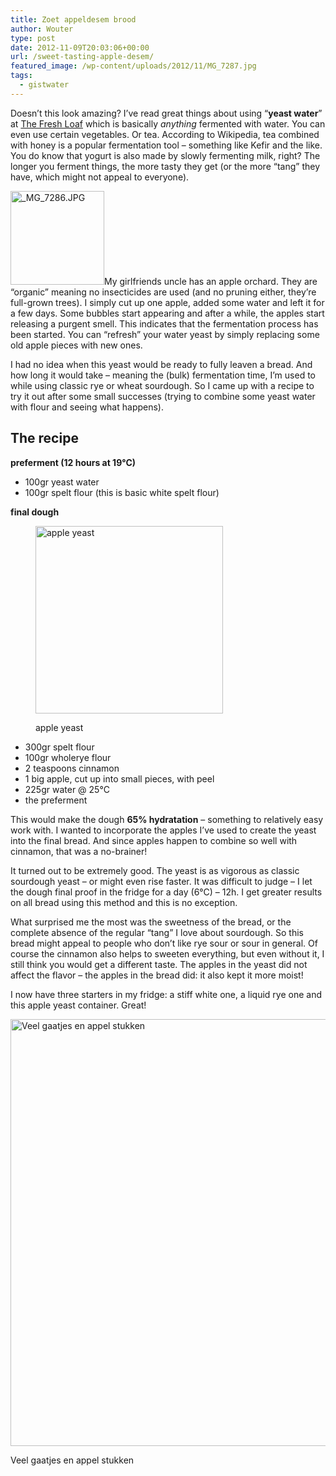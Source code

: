 ```yaml
---
title: Zoet appeldesem brood
author: Wouter
type: post
date: 2012-11-09T20:03:06+00:00
url: /sweet-tasting-apple-desem/
featured_image: /wp-content/uploads/2012/11/MG_7287.jpg
tags:
  - gistwater
---
```


Doesn&#8217;t this look amazing? I&#8217;ve read great things about using &#8220;**yeast water**&#8221; at [The Fresh Loaf][2] which is basically _anything_ fermented with water. You can even use certain vegetables. Or tea. According to Wikipedia, tea combined with honey is a popular fermentation tool &#8211; something like Kefir and the like. You do know that yogurt is also made by slowly fermenting milk, right? The longer you ferment things, the more tasty they get (or the more &#8220;tang&#8221; they have, which might not appeal to everyone).

[<img class="alignleft" title="_MG_7286.JPG" src="http://lh3.ggpht.com/-JhdiB3xraZU/UJ1Z01-6hUI/AAAAAAAAGpE/FwjZmwwg4oE/s150-c/_MG_7286.JPG" alt="_MG_7286.JPG" width="150" height="150" />][3]My girlfriends uncle has an apple orchard. They are &#8220;organic&#8221; meaning no insecticides are used (and no pruning either, they&#8217;re full-grown trees). I simply cut up one apple, added some water and left it for a few days. Some bubbles start appearing and after a while, the apples start releasing a purgent smell. This indicates that the fermentation process has been started. You can &#8220;refresh&#8221; your water yeast by simply replacing some old apple pieces with new ones.

I had no idea when this yeast would be ready to fully leaven a bread. And how long it would take &#8211; meaning the (bulk) fermentation time, I&#8217;m used to while using classic rye or wheat sourdough. So I came up with a recipe to try it out after some small successes (trying to combine some yeast water with flour and seeing what happens).

## The recipe

**preferment (12 hours at 19°C)**

  * 100gr yeast water
  * 100gr spelt flour (this is basic white spelt flour)

**final dough**<figure style="width: 300px" class="wp-caption alignright">

[<img title="apple yeast" src="http://lh5.ggpht.com/-B3lxGGZaqDM/UJ1Z22agSkI/AAAAAAAAGpU/lYk5L4o7ghM/s300-c/_MG_7290.JPG" alt="apple yeast" width="300" height="300" />][4]<figcaption class="wp-caption-text">apple yeast</figcaption></figure> 

  * 300gr spelt flour
  * 100gr wholerye flour
  * 2 teaspoons cinnamon
  * 1 big apple, cut up into small pieces, with peel
  * 225gr water @ 25°C
  * the preferment

This would make the dough **65% hydratation** &#8211; something to relatively easy work with. I wanted to incorporate the apples I&#8217;ve used to create the yeast into the final bread. And since apples happen to combine so well with cinnamon, that was a no-brainer!

It turned out to be extremely good. The yeast is as vigorous as classic sourdough yeast &#8211; or might even rise faster. It was difficult to judge &#8211; I let the dough final proof in the fridge for a day (6°C) &#8211; 12h. I get greater results on all bread using this method and this is no exception.

What surprised me the most was the sweetness of the bread, or the complete absence of the regular &#8220;tang&#8221; I love about sourdough. So this bread might appeal to people who don&#8217;t like rye sour or sour in general. Of course the cinnamon also helps to sweeten everything, but even without it, I still think you would get a different taste. The apples in the yeast did not affect the flavor &#8211; the apples in the bread did: it also kept it more moist!

I now have three starters in my fridge: a stiff white one, a liquid rye one and this apple yeast container. Great!

[<img class="size-full wp-image-465" title="Veel gaatjes en appel stukken" src="https://redzuurdesem.be/wp-content/uploads/2012/11/MG_7287.jpg" alt="Veel gaatjes en appel stukken" width="1024" height="683" srcset="https://redzuurdesem.be/wp-content/uploads/2012/11/MG_7287.jpg 1024w, https://redzuurdesem.be/wp-content/uploads/2012/11/MG_7287-300x200.jpg 300w, https://redzuurdesem.be/wp-content/uploads/2012/11/MG_7287-700x466.jpg 700w" sizes="(max-width: 1024px) 100vw, 1024px" />][1]<figcaption class="wp-caption-text">Veel gaatjes en appel stukken</figcaption></figure> 

 [1]: https://redzuurdesem.be/wp-content/uploads/2012/11/MG_7287.jpg
 [2]: http://www.thefreshloaf.com/node/30536/rose-hip-levain-made-jam
 [3]: http://lh3.ggpht.com/-JhdiB3xraZU/UJ1Z01-6hUI/AAAAAAAAGpE/FwjZmwwg4oE/s1024/_MG_7286.JPG "_MG_7290.JPG"
 [4]: http://lh5.ggpht.com/-B3lxGGZaqDM/UJ1Z22agSkI/AAAAAAAAGpU/lYk5L4o7ghM/s1024/_MG_7290.JPG "_MG_7290.JPG"